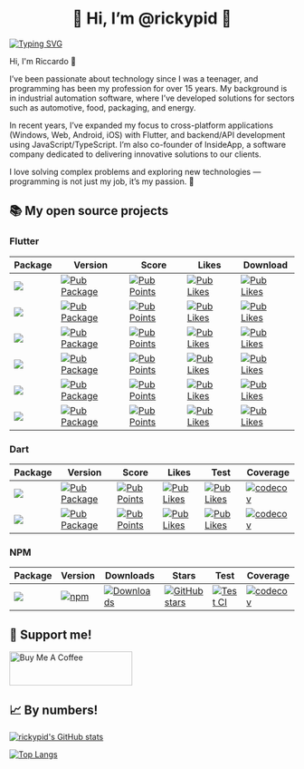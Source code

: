 <h1 align="center" >👋 Hi, I’m @rickypid 👀</h1>

[![Typing SVG](https://readme-typing-svg.herokuapp.com?center=true&lines=%2B20+yeas+software+development;learning+new+things+every+day)](https://git.io/typing-svg)

Hi, I'm Riccardo 👋

I’ve been passionate about technology since I was a teenager, and programming has been my profession for over 15 years.
My background is in industrial automation software, where I’ve developed solutions for sectors such as automotive, food, packaging, and energy.

In recent years, I’ve expanded my focus to cross-platform applications (Windows, Web, Android, iOS) with Flutter, and backend/API development using JavaScript/TypeScript.
I’m also co-founder of InsideApp, a software company dedicated to delivering innovative solutions to our clients.

I love solving complex problems and exploring new technologies — programming is not just my job, it’s my passion. 🚀

## 📚 My open source projects

### Flutter 

| Package | Version | Score | Likes | Download |
|--|--|--|--|--|
| [![](https://img.shields.io/static/v1?label=flutter&message=flutter_expandable_table&color=red??style=for-the-badge&logo=GitHub)](https://github.com/rickypid/flutter_expandable_table) | [![Pub Package](https://img.shields.io/pub/v/flutter_expandable_table.svg?style=flat-square)](https://pub.dartlang.org/packages/flutter_expandable_table) | [![Pub Points](https://img.shields.io/pub/points/flutter_expandable_table)](https://pub.dev/packages/flutter_expandable_table/score) | [![Pub Likes](https://img.shields.io/pub/likes/flutter_expandable_table)](https://pub.dev/packages/flutter_expandable_table/score) | [![Pub Likes](https://img.shields.io/pub/dm/flutter_expandable_table)](https://pub.dev/packages/flutter_expandable_table/score) |
| [![](https://img.shields.io/static/v1?label=flutter&message=widget_tree_depth_counter&color=red??style=for-the-badge&logo=GitHub)](https://github.com/rickypid/widget_tree_depth_counter) | [![Pub Package](https://img.shields.io/pub/v/widget_tree_depth_counter.svg?style=flat-square)](https://pub.dartlang.org/packages/widget_tree_depth_counter) | [![Pub Points](https://img.shields.io/pub/points/widget_tree_depth_counter)](https://pub.dev/packages/widget_tree_depth_counter/score) | [![Pub Likes](https://img.shields.io/pub/likes/widget_tree_depth_counter)](https://pub.dev/packages/widget_tree_depth_counter/score) | [![Pub Likes](https://img.shields.io/pub/dm/widget_tree_depth_counter)](https://pub.dev/packages/widget_tree_depth_counter/score) |
| [![](https://img.shields.io/static/v1?label=flutter&message=flutter_scroll_shadow&color=red??style=for-the-badge&logo=GitHub)](https://github.com/rickypid/flutter_scroll_shadow) | [![Pub Package](https://img.shields.io/pub/v/flutter_scroll_shadow.svg?style=flat-square)](https://pub.dartlang.org/packages/flutter_scroll_shadow) | [![Pub Points](https://img.shields.io/pub/points/flutter_scroll_shadow)](https://pub.dev/packages/flutter_scroll_shadow/score) | [![Pub Likes](https://img.shields.io/pub/likes/flutter_scroll_shadow)](https://pub.dev/packages/flutter_scroll_shadow/score) | [![Pub Likes](https://img.shields.io/pub/dm/flutter_scroll_shadow)](https://pub.dev/packages/flutter_scroll_shadow/score) |
| [![](https://img.shields.io/static/v1?label=flutter&message=flutter_bargraph&color=red??style=for-the-badge&logo=GitHub)](https://github.com/rickypid/flutter_bargraph) | [![Pub Package](https://img.shields.io/pub/v/flutter_bargraph.svg?style=flat-square)](https://pub.dartlang.org/packages/flutter_bargraph) | [![Pub Points](https://img.shields.io/pub/points/flutter_bargraph)](https://pub.dev/packages/flutter_bargraph/score) | [![Pub Likes](https://img.shields.io/pub/likes/flutter_bargraph)](https://pub.dev/packages/flutter_bargraph/score) | [![Pub Likes](https://img.shields.io/pub/dm/flutter_bargraph)](https://pub.dev/packages/flutter_bargraph/score) |
| [![](https://img.shields.io/static/v1?label=flutter&message=flutter_supabase_chat_core&color=red??style=for-the-badge&logo=GitHub)](https://github.com/insideapp-srl/flutter_supabase_chat_core) | [![Pub Package](https://img.shields.io/pub/v/flutter_supabase_chat_core.svg?style=flat-square)](https://pub.dartlang.org/packages/flutter_supabase_chat_core) | [![Pub Points](https://img.shields.io/pub/points/flutter_supabase_chat_core)](https://pub.dev/packages/flutter_supabase_chat_core/score) | [![Pub Likes](https://img.shields.io/pub/likes/flutter_supabase_chat_core)](https://pub.dev/packages/flutter_supabase_chat_core/score) | [![Pub Likes](https://img.shields.io/pub/dm/flutter_supabase_chat_core)](https://pub.dev/packages/flutter_supabase_chat_core/score) |
| [![](https://img.shields.io/static/v1?label=flutter&message=flutter_gantt&color=red??style=for-the-badge&logo=GitHub)](https://github.com/insideapp-srl/flutter_gantt) | [![Pub Package](https://img.shields.io/pub/v/flutter_gantt.svg?style=flat-square)](https://pub.dartlang.org/packages/flutter_gantt) | [![Pub Points](https://img.shields.io/pub/points/flutter_gantt)](https://pub.dev/packages/flutter_gantt/score) | [![Pub Likes](https://img.shields.io/pub/likes/flutter_gantt)](https://pub.dev/packages/flutter_gantt/score) | [![Pub Likes](https://img.shields.io/pub/dm/flutter_gantt)](https://pub.dev/packages/flutter_gantt/score) |

### Dart 

| Package | Version | Score | Likes | Test | Coverage |
|--|--|--|--|--|--|
| [![](https://img.shields.io/static/v1?label=dart&message=cowsay&color=red??style=for-the-badge&logo=GitHub)](https://github.com/rickypid/cowsay) | [![Pub Package](https://img.shields.io/pub/v/cowsay.svg?style=flat-square)](https://pub.dartlang.org/packages/cowsay) | [![Pub Points](https://img.shields.io/pub/points/cowsay)](https://pub.dev/packages/cowsay/score) | [![Pub Likes](https://img.shields.io/pub/likes/cowsay)](https://pub.dev/packages/cowsay/score) | [![Pub Likes](https://img.shields.io/pub/dm/cowsay)](https://pub.dev/packages/cowsay/score) | [![codecov](https://codecov.io/gh/rickypid/cowsay/branch/master/graph/badge.svg?token=Z65KEB9SAX)](https://codecov.io/gh/rickypid/cowsay) |
| [![](https://img.shields.io/static/v1?label=dart&message=telegram_link&color=red??style=for-the-badge&logo=GitHub)](https://github.com/rickypid/telegram_link) | [![Pub Package](https://img.shields.io/pub/v/telegram_link.svg?style=flat-square)](https://pub.dartlang.org/packages/telegram_link) | [![Pub Points](https://img.shields.io/pub/points/telegram_link)](https://pub.dev/packages/telegram_link/score) | [![Pub Likes](https://img.shields.io/pub/likes/telegram_link)](https://pub.dev/packages/telegram_link/score) | [![Pub Likes](https://img.shields.io/pub/dm/telegram_link)](https://pub.dev/packages/telegram_link/score) | [![codecov](https://codecov.io/gh/rickypid/telegram_link/branch/main/graph/badge.svg?token=Z65KEB9SAX)](https://codecov.io/gh/rickypid/telegram_link) |


### NPM

| Package | Version | Downloads| Stars| Test | Coverage |
|--|--|--|--|--|--|
| [![](https://img.shields.io/static/v1?label=npm&message=iubenda-consent-solution-api&color=red??style=for-the-badge&logo=GitHub)](https://github.com/rickypid/iubenda-consent-solution-api) | [![npm](https://badgen.net/npm/v/iubenda-consent-solution-api)](https://www.npmjs.com/package/iubenda-consent-solution-api) | [![Downloads](https://badgen.net/npm/dt/iubenda-consent-solution-api)](https://www.npmjs.com/package/iubenda-consent-solution-api) | [![GitHub stars](https://img.shields.io/github/stars/rickypid/iubenda-consent-solution-api)](https://github.com/rickypid/iubenda-consent-solution-api/star) | [![Test CI](https://github.com/rickypid/iubenda-consent-solution-api/actions/workflows/test.yml/badge.svg)](https://github.com/rickypid/iubenda-consent-solution-api/actions/workflows/test.yml) | [![codecov](https://codecov.io/gh/rickypid/iubenda-consent-solution-api/branch/main/graph/badge.svg?token=3100WHBX8W)](https://codecov.io/gh/rickypid/iubenda-consent-solution-api) |

## 🤙 Support me!

<a href="https://www.buymeacoffee.com/veweju" target="_blank"><img src="https://cdn.buymeacoffee.com/buttons/v2/default-yellow.png" alt="Buy Me A Coffee" style="height: 60px !important;width: 217px !important;" ></a>

## 📈 By numbers!

[![rickypid's GitHub stats](https://github-readme-stats.vercel.app/api?username=rickypid)](https://github.com/rickypid/github-readme-stats&theme=dark)

[![Top Langs](https://github-readme-stats.vercel.app/api/top-langs/?username=rickypid&layout=compact)](https://github.com/rickypid/github-readme-stats)

